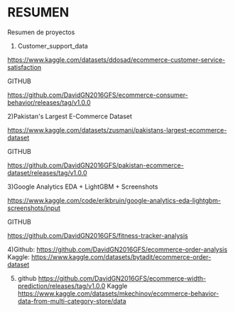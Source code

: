 # RESUMEN
Resumen de proyectos

1) Customer_support_data

https://www.kaggle.com/datasets/ddosad/ecommerce-customer-service-satisfaction

GITHUB

https://github.com/DavidGN2016GFS/ecommerce-consumer-behavior/releases/tag/v1.0.0

2)Pakistan's Largest E-Commerce Dataset

https://www.kaggle.com/datasets/zusmani/pakistans-largest-ecommerce-dataset

GITHUB

https://github.com/DavidGN2016GFS/pakistan-ecommerce-dataset/releases/tag/v1.0.0

3)Google Analytics EDA + LightGBM + Screenshots



https://www.kaggle.com/code/erikbruin/google-analytics-eda-lightgbm-screenshots/input 

GITHUB

https://github.com/DavidGN2016GFS/fitness-tracker-analysis

4)Github: https://github.com/DavidGN2016GFS/ecommerce-order-analysis 
Kaggle: https://www.kaggle.com/datasets/bytadit/ecommerce-order-dataset

5) github
   https://github.com/DavidGN2016GFS/ecommerce-width-prediction/releases/tag/v1.0.0
   Kaggle
   https://www.kaggle.com/datasets/mkechinov/ecommerce-behavior-data-from-multi-category-store/data
